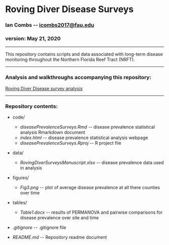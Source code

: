 Roving Diver Disease Surveys
==========================================


### Ian Combs -- <icombs2017@fau.edu>
### version: May 21, 2020

------------------------------------------------------------------------
This repository contains scripts and data associated with long-term disease monitoring throughout the Northern Florida Reef Tract (NRFT).

------------------------------------------------------------------------
### Analysis and walkthroughs accompanying this repository:
[Roving Diver Disease survey analysis](https://icombs2017.github.io/rovingDiverDiseaseSurveys/code/)

------------------------------------------------------------------------

### Repository contents: 

- code/
  - *diseasePrevalenceSurveys.Rmd* -- disease prevalence statistical analysis Rmarkdown document
  - *index.html* -- disease prevalence statistical analysis webpage
  - *diseasePrevalenceSurveys.Rproj* -- R project file

- data/ 
  - *RovingDiverSurveysManuscript.xlsx* -- disease prevalence data used in analysis

- figures/
  - *Fig3.png* -- plot of average disease prevalence at all there counties over time

- tables/
  - *Table1.docx* -- results of PERMANOVA and pairwise comparisons for disease prevalence over site and time

- *.gitignore* -- .gitignore file

- *README.md* -- Repository readme document

